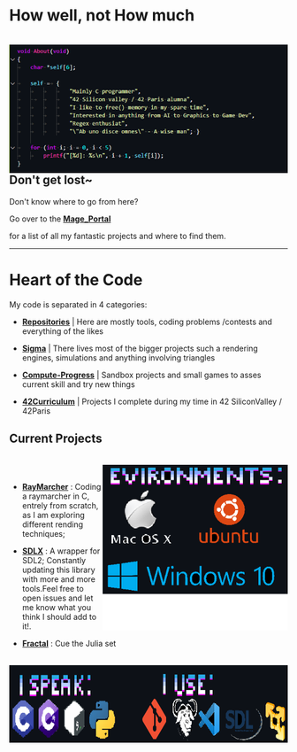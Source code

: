 # How well, not How much

<br><img align="left" src="Ressources/Self.png"  width="600"/><br>

## Don't get lost~


Don't know where to go from here?

Go over to the **[Mage_Portal][1]** 

for a list of all my fantastic projects and where to find them.


----

# Heart of the Code

My code is separated in 4 categories:

- **[Repositories][2]** | Here are mostly tools, coding problems /contests and everything of the likes

- **[Sigma][3]** | There lives most of the bigger projects such a rendering engines, simulations and anything involving triangles

- **[Compute-Progress][4]** | Sandbox projects and small games to asses current skill and try new things

- **[42Curriculum][5]** | Projects I complete during my time in 42 SiliconValley / 42Paris


## Current Projects

<br><img align="right" src="Ressources/Envs.png" height="300"/><br>

- **[RayMarcher][6]** : Coding a raymarcher in C, entrely from scratch, as I am exploring different rending techniques;

- **[SDLX][7]** : A wrapper for SDL2; Constantly updating this library with more and more tools.Feel free to open issues and let me know what you think I should add to it!.

- **[Fractal][8]** : Cue the Julia set

<br><img align="left" src="Ressources/Tools.png" width="1000" height="140"/><br>

[1]: https://github.com/FlavorlessQuark/Mage_Portal
[2]: https://github.com/FlavorlessQuark?tab=repositories
[3]: https://github.com/LumenNoctis
[4]: https://github.com/Compute-Progress
[5]: https://github.com/42Curriculum
[6]: https://github.com/LumenNoctis/RayMarching
[7]: https://github.com/FlavorlessQuark/SDL_Tools
[8]: https://github.com/LumenNoctis/Fractals
